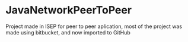 # JavaNetworkPeerToPeer
Project made in ISEP for peer to peer aplication, most of the project was made using bitbucket, and now imported to GitHub
